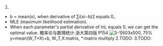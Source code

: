 

<!--
 * @version:
 * @Author: steven
 * @Date: 2020-06-12 16:38:26
 * @LastEditors: steven
 * @LastEditTime: 2020-06-12 16:41:46
 * @Description:
-->
1.
- b = mean(x), when derivative of ∑i(xi−b)2 equals 0,.
- MLE (maximum likelihood estimation).
- When each parameter's partial derivative of lnL equals 0, we can get the optimal value.
概率论与数理统计.浙大第四版 P154
![3-1|603x500, 75%](upload://atjWQMxsZKaCZnKmM6e38sAKaMf.png)
y=mean(W_T*X)+b, W_T,X:matrix, *:matrix multiply
2.TODO:
3.TODO:
